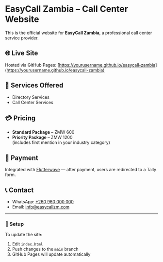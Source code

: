 # EasyCall Zambia – Call Center Website

This is the official website for **EasyCall Zambia**, a professional call center service provider.

## 🌐 Live Site
Hosted via GitHub Pages: [https://yourusername.github.io/easycall-zambia](https://yourusername.github.io/easycall-zambia)

## 💼 Services Offered
- Directory Services
- Call Center Services

## 💳 Pricing
- **Standard Package** – ZMW 600
- **Priority Package** – ZMW 1200  
  (includes first mention in your industry category)

## 🛒 Payment
Integrated with [Flutterwave](https://www.flutterwave.com/) — after payment, users are redirected to a Tally form.

## 📞 Contact
- WhatsApp: [+260 960 000 000](https://wa.me/260960000000)  
- Email: info@easycallzm.com

---

### 🚀 Setup

To update the site:
1. Edit `index.html`
2. Push changes to the `main` branch
3. GitHub Pages will update automatically
